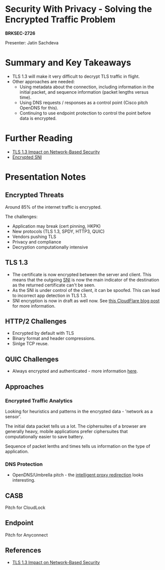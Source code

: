 # Security With Privacy - Solving the Encrypted Traffic Problem

**BRKSEC-2726**

Presenter: Jatin Sachdeva

# Summary and Key Takeaways

* TLS 1.3 will make it very difficult to decrypt TLS traffic in flight.
* Other approaches are needed:
    * Using metadata about the connection, including information in the initial packet, and sequence information (packet lengths versus time).
    * Using DNS requests / responses as a control point (Cisco pitch OpenDNS for this).
    * Continuing to use endpoint protection to control the point before data is encrypted.

# Further Reading

* [TLS 1.3 Impact on Network-Based Security](https://tools.ietf.org/html/draft-camwinget-tls-use-cases-00)
* [Encrypted SNI](https://blog.cloudflare.com/encrypted-sni/)

# Presentation Notes

## Encrypted Threats

Around 85% of the internet traffic is encrypted.

The challenges:
* Application may break (cert pinning, HKPK)
* New protocols (TLS 1.3, SPDY, HTTP3, QUIC)
* Vendors pushing TLS
* Privacy and compliance
* Decryption computationally intensive

## TLS 1.3

* The certificate is now encrypted between the server and client. This means that the outgoing [SNI](https://en.wikipedia.org/wiki/Server_Name_Indication) is now the main indicator of the destination as the returned certificate can't be seen.
* As the SNI is under control of the client, it can be spoofed. This can lead to incorrect app detection in TLS 1.3.
* SNI encryption is now in draft as well now. See [this CloudFlare blog post](https://blog.cloudflare.com/encrypted-sni/) for more information.


## HTTP/2 Challenges

* Encrypted by default with TLS
* Binary format and header compressions.
* Sinlge TCP reuse.

## QUIC Challenges

* Always encrypted and authenticated - more information [here](https://blog.cloudflare.com/the-road-to-quic/).

## Approaches

### Encrypted Traffic Analytics

Looking for heuristics and patterns in the encrypted data - 'network as a sensor'.

The initial data packet tells us a lot. The ciphersuites of a browser are generally heavy, mobile applications prefer ciphersuites that computationally easier to save battery.

Sequence of packet lenths and times tells us information on the type of application.

### DNS Protection

* OpenDNS/Umbrella pitch - the [intelligent proxy redirection](https://umbrella.cisco.com/products/features/intelligent-proxy) looks interesting.

## CASB

Pitch for CloudLock

## Endpoint

Pitch for Anyconnect

## References

* [TLS 1.3 Impact on Network-Based Security](https://tools.ietf.org/html/draft-camwinget-tls-use-cases-00)



